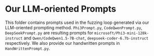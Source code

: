 # Our LLM-oriented Prompts

This folder contains prompts used in the fuzzing loop generated via our LLM-oriented prompting method. 
`Phi3Prompt.py`, `CodeQwenPrompt.py`, `DeepSeekPrompt.py` are resulting prompts for `microsoft/Phi3-mini-128k-instruct` and `Qwen/CodeQwen1.5-7B-chat`, `deepseek-coder-6.7b-instruct` respectively. 
We also provide our handwritten prompts in `HandWrittenPrompt.py`. 

